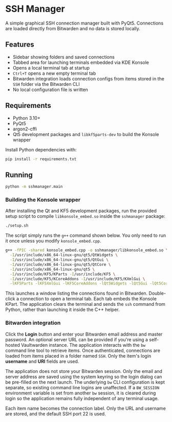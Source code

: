 # SSH Manager

A simple graphical SSH connection manager built with PyQt5. Connections are
loaded directly from Bitwarden and no data is stored locally.

## Features

- Sidebar showing folders and saved connections
- Tabbed area for launching terminals embedded via KDE Konsole
- Opens a local terminal tab at startup
- `Ctrl+T` opens a new empty terminal tab
- Bitwarden integration loads connection configs from items stored in
  the `SSH` folder via the Bitwarden CLI
- No local configuration file is written

## Requirements

- Python 3.10+
- PyQt5
- argon2-cffi
- Qt5 development packages and `libkf5parts-dev` to build the Konsole wrapper

Install Python dependencies with:

```bash
pip install -r requirements.txt
```

## Running

```bash
python -m sshmanager.main
```

### Building the Konsole wrapper

After installing the Qt and KF5 development packages, run the provided setup
script to compile `libkonsole_embed.so` inside the `sshmanager` package:

```bash
./setup.sh
```

The script simply runs the `g++` command shown below. You only need to run it
once unless you modify `konsole_embed.cpp`.

```bash
g++ -fPIC -shared konsole_embed.cpp -o sshmanager/libkonsole_embed.so \
  -I/usr/include/x86_64-linux-gnu/qt5/QtWidgets \
  -I/usr/include/x86_64-linux-gnu/qt5/QtGui \
  -I/usr/include/x86_64-linux-gnu/qt5/QtCore \
  -I/usr/include/x86_64-linux-gnu/qt5 \
  -I/usr/include/KF5/KParts -I/usr/include/KF5 \
  -I/usr/include/KF5/KCoreAddons -I/usr/include/KF5/KXmlGui \
  -lKF5Parts -lKF5XmlGui -lKF5CoreAddons -lQt5Widgets -lQt5Gui -lQt5Core
```

This launches a window listing the connections found in Bitwarden. Double-click
a connection to open a terminal tab. Each tab embeds the Konsole KPart. The
application clears the terminal and sends the ``ssh`` command from Python,
rather than launching it inside the C++ helper.

### Bitwarden integration

Click the **Login** button and enter your Bitwarden email address and master
password. An optional server URL can be provided if you're using a self-hosted
Vaultwarden instance. The application interacts with the ``bw`` command line
tool to retrieve items. Once authenticated, connections are loaded from items
placed in a folder named `SSH`. Only the item's login **username** and **URI**
fields are used.

The application does not store your Bitwarden session. Only the email and
server address are saved using the system keyring so the login dialog can be
pre-filled on the next launch. The underlying ``bw`` CLI configuration is kept
separate, so existing command line logins are unaffected.
If a ``BW_SESSION`` environment variable is set from another ``bw``
session, it is cleared during login so the application remains fully
independent of any terminal usage.

Each item name becomes the connection label. Only the URL and username are
stored, and the default SSH port 22 is used.
